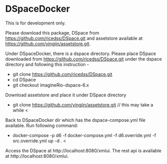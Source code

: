 # DSpaceDocker

This is for development only.

Please download this package, DSpace from https://github.com/ricedss/DSpace.git and assetstore available at https://github.com/yingjin/assetstore.git.

Under DSpaceDocker, there is a dspace directory. Please place DSpace downloaded from https://github.com/ricedss/DSpace.git under the dspace directory and following this instruction -
  - git clone https://github.com/ricedss/DSpace.git
  - cd DSpace 
  - git checkout imagineRio-dspace-6.x 
  
Download assetstore and place it under DSpace directory
  - git clone https://github.com/yingjin/assetstore.git   // this may take a while < 

Back to DSpaceDocker dir which has the dspace-compose.yml file available. Run following command:

  - docker-compose -p d6 -f docker-compose.yml -f d6.override.yml -f src.override.yml up -d . <

Access the DSpace at http://localhost:8080/xmlui. The rest api is available at http://localhost:8080/xmlui.



